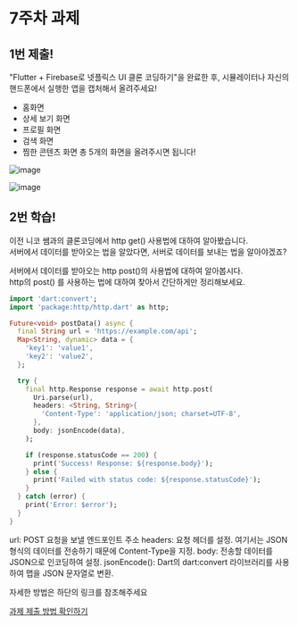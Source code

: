 # 7주차 과제

## 1번 제출!

"Flutter + Firebase로 넷플릭스 UI 클론 코딩하기"을 완료한 후,
시뮬레이터나 자신의 핸드폰에서 실행한 앱을 캡처해서 올려주세요!
- 홈화면
- 상세 보기 화면
- 프로필 화면
- 검색 화면
- 찜한 콘텐츠 화면
총 5개의 화면을 올려주시면 됩니다!

![image](https://github.com/GDSC-Hanyang/2023-App-Study/assets/43240607/acf0471e-fec7-4308-a86c-09c12882574f)

![image](https://github.com/GDSC-Hanyang/2023-App-Study/assets/43240607/be7561f6-274c-4eca-b3f5-dbf14b858dfa)


## 2번 학습!

이전 니코 쌤과의 클론코딩에서 http get() 사용법에 대하여 알아봤습니다.<br>
서버에서 데이터를 받아오는 법을 알았다면, 서버로 데이터를 보내는 법을 알아야겠죠?

서버에서 데이터를 받아오는 http post()의 사용법에 대하여 알아봅시다.<br>
http의 post() 를 사용하는 법에 대하여 찾아서 간단하게만 정리해보세요.

```dart
import 'dart:convert';
import 'package:http/http.dart' as http;

Future<void> postData() async {
  final String url = 'https://example.com/api';
  Map<String, dynamic> data = {
    'key1': 'value1',
    'key2': 'value2',
  };

  try {
    final http.Response response = await http.post(
      Uri.parse(url),
      headers: <String, String>{
        'Content-Type': 'application/json; charset=UTF-8',
      },
      body: jsonEncode(data),
    );

    if (response.statusCode == 200) {
      print('Success! Response: ${response.body}');
    } else {
      print('Failed with status code: ${response.statusCode}');
    }
  } catch (error) {
    print('Error: $error');
  }
}
```
url: POST 요청을 보낼 엔드포인트 주소
headers: 요청 헤더를 설정. 여기서는 JSON 형식의 데이터를 전송하기 때문에 Content-Type을 지정.
body: 전송할 데이터를 JSON으로 인코딩하여 설정.
jsonEncode(): Dart의 dart:convert 라이브러리를 사용하여 맵을 JSON 문자열로 변환.

자세한 방법은 하단의 링크를 참조해주세요



[과제 제출 방법 확인하기](https://github.com/GDSC-Hanyang/2023-App-Study/issues/4)
